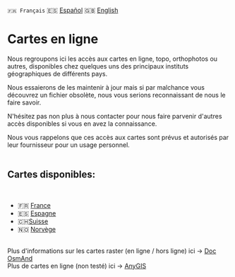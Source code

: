 `🇫🇷 Français` 🇪🇸 [Español](README_ES.md) 🇬🇧 [English](README_EN.md)

# Cartes en ligne

Nous regroupons ici les accès aux cartes en ligne, topo, orthophotos ou autres, disponibles chez quelques uns des principaux instituts géographiques de différents pays. 

Nous essaierons de les maintenir à jour mais si par malchance vous découvrez un fichier obsolète, nous vous serions reconnaissant de nous le faire savoir.

N'hésitez pas non plus à nous contacter pour nous faire parvenir d'autres accès disponibles si vous en avez la connaissance.

Nous vous rappelons que ces accès aux cartes sont prévus et autorisés par leur fournisseur pour un usage personnel.<br><br>


## Cartes disponibles:
<br>

- 🇫🇷 [France](https://github.com/OsmAnd-Rendering/Online-Maps/blob/main/FR)
- 🇪🇸 [Espagne](https://github.com/OsmAnd-Rendering/Online-Maps/blob/main/ES)
- 🇨🇭[Suisse](https://github.com/OsmAnd-Rendering/Online-Maps/blob/main/CH)
- 🇳🇴 [Norvège](https://github.com/OsmAnd-Rendering/Online-Maps/blob/main/NO)
<br><br>


Plus d'informations sur les cartes raster (en ligne / hors ligne) ici → [Doc OsmAnd](https://osmand.net/docs/user/map/raster-maps)<br>
Plus de cartes en ligne (non testé) ici → [AnyGIS](https://anygis.ru/Web/Html/Osmand_en)
